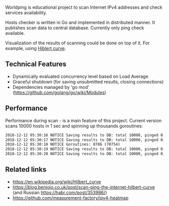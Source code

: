 Worldping is educational project to scan Internet IPv4 addresses and check services availability.

Hosts checker is written in Go and implemented in distributed manner. 
It publishes scan data to central database.
Currently only ping check available.

Visualization of the results of scanning could be done on top of it. For example, using [Hiblert curve](https://en.wikipedia.org/wiki/Hilbert_curve).

## Technical Features

* Dynamically evaluated concurrency level based on Load Average
* Graceful shutdown (for saving unsubmitted results, closing connections)
* Dependencies managed by 'go mod' (https://github.com/golang/go/wiki/Modules)

## Performance

Performance during scan - is a main feature of this project.
Current version scans 10000 hosts in 1 sec and spinning up thousands goroutines:

```bash
2018-12-12 05:30:16 NOTICE Saving results to DB: total 10000, pinged 0, maxIP 153.123.73.163 (2574993827)
2018-12-12 05:30:17 NOTICE Saving results to DB: total 10000, pinged 0, maxIP 153.123.112.180 (2575003828)
2018-12-12 05:30:18 NOTICE Goroutines: 8786 (70754)
2018-12-12 05:30:19 NOTICE Saving results to DB: total 10000, pinged 0, maxIP 153.123.151.195 (2575013827)
2018-12-12 05:30:20 NOTICE Saving results to DB: total 10000, pinged 0, maxIP 153.123.190.211 (2575023827)
```

## Related links

* https://en.wikipedia.org/wiki/Hilbert_curve
* https://blog.benjojo.co.uk/post/scan-ping-the-internet-hilbert-curve (and Russian https://habr.com/post/353986/)
* https://github.com/measurement-factory/ipv4-heatmap
